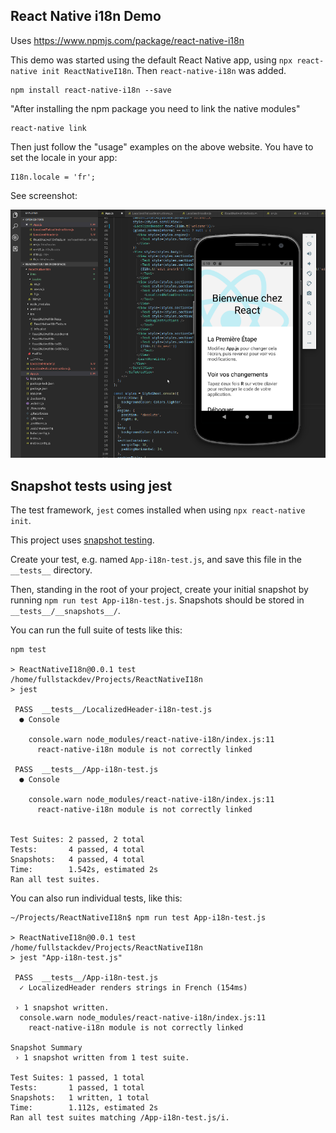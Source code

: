 ## React Native i18n Demo

Uses https://www.npmjs.com/package/react-native-i18n

This demo was started using the default React Native app, using `npx react-native init ReactNativeI18n`. Then `react-native-i18n` was added.

```
npm install react-native-i18n --save
```

"After installing the npm package you need to link the native modules"

```
react-native link
```

Then just follow the "usage" examples on the above website. You have to set the locale in your app:

```
I18n.locale = 'fr';
```

See screenshot:

![React Native i18n demo](https://github.com/fullStackOasis/react-native-i18n-demo/raw/master/react-native-i18n-demo.png)

## Snapshot tests using jest

The test framework, `jest` comes installed when using `npx react-native init`.

This project uses [snapshot testing](https://jestjs.io/docs/en/snapshot-testing).

Create your test, e.g. named `App-i18n-test.js`, and save this file in the `__tests__` directory.

Then, standing in the root of your project, create your initial snapshot by running `npm run test App-i18n-test.js`. Snapshots should be stored in `__tests__/__snapshots__/`.

You can run the full suite of tests like this:

```
npm test

> ReactNativeI18n@0.0.1 test /home/fullstackdev/Projects/ReactNativeI18n
> jest

 PASS  __tests__/LocalizedHeader-i18n-test.js
  ● Console

    console.warn node_modules/react-native-i18n/index.js:11
      react-native-i18n module is not correctly linked

 PASS  __tests__/App-i18n-test.js
  ● Console

    console.warn node_modules/react-native-i18n/index.js:11
      react-native-i18n module is not correctly linked


Test Suites: 2 passed, 2 total
Tests:       4 passed, 4 total
Snapshots:   4 passed, 4 total
Time:        1.542s, estimated 2s
Ran all test suites.
```

You can also run individual tests, like this:

```
~/Projects/ReactNativeI18n$ npm run test App-i18n-test.js

> ReactNativeI18n@0.0.1 test /home/fullstackdev/Projects/ReactNativeI18n
> jest "App-i18n-test.js"

 PASS  __tests__/App-i18n-test.js
  ✓ LocalizedHeader renders strings in French (154ms)

 › 1 snapshot written.
  console.warn node_modules/react-native-i18n/index.js:11
    react-native-i18n module is not correctly linked

Snapshot Summary
 › 1 snapshot written from 1 test suite.

Test Suites: 1 passed, 1 total
Tests:       1 passed, 1 total
Snapshots:   1 written, 1 total
Time:        1.112s, estimated 2s
Ran all test suites matching /App-i18n-test.js/i.
```
